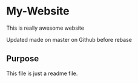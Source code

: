 # My-Website

This is really awesome website

Updated made on master on Github before rebase

## Purpose

This file is just a readme file.

